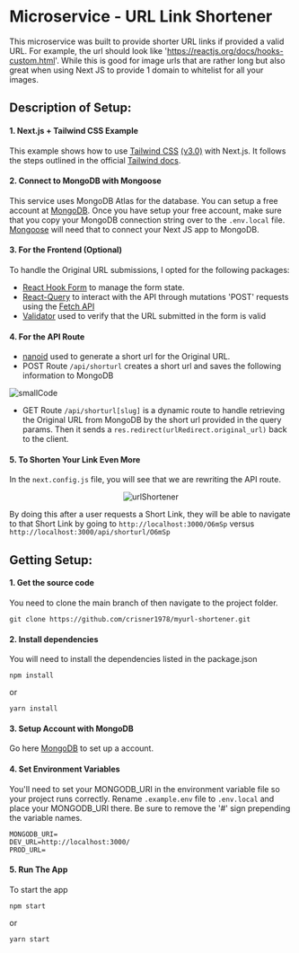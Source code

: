# Microservice - URL Link Shortener

This microservice was built to provide shorter URL links if provided a valid URL. For example, the url should look like 'https://reactjs.org/docs/hooks-custom.html'. While this is good for image urls that are rather long but also great when using Next JS to provide 1 domain to whitelist for all your images.

## Description of Setup:
#### 1. Next.js + Tailwind CSS Example
This example shows how to use [Tailwind CSS](https://tailwindcss.com/) [(v3.0)](https://tailwindcss.com/blog/tailwindcss-v3) with Next.js. It follows the steps outlined in the official [Tailwind docs](https://tailwindcss.com/docs/guides/nextjs).

#### 2. Connect to MongoDB with Mongoose
This service uses MongoDB Atlas for the database. You can setup a free account at [MongoDB](https://www.mongodb.com/). Once you have setup your free account, make sure that you copy your MongoDB connection string over to the `.env.local` file. [Mongoose](https://mongoosejs.com/docs/index.html) will need that to connect your Next JS app to MongoDB.

#### 3. For the Frontend (Optional)
To handle the Original URL submissions, I opted for the following packages:
- [React Hook Form](https://react-hook-form.com/) to manage the form state.
- [React-Query](https://tanstack.com/query/v4) to interact with the API through mutations 'POST' requests using the [Fetch API](https://fetch.spec.whatwg.org/)
- [Validator](https://github.com/validatorjs/validator.js) used to verify that the URL submitted in the form is valid

#### 4. For the API Route
- [nanoid](https://github.com/ai/nanoid) used to generate a short url for the Original URL.
- POST Route `/api/shorturl` creates a short url and saves the following information to MongoDB

![smallCode](https://user-images.githubusercontent.com/87502003/192669223-84237cba-48b4-43b1-8375-a8656c75aa0a.png)

- GET Route `/api/shorturl[slug]` is a dynamic route to handle retrieving the Original URL from MongoDB by the short url provided in the query params. Then it sends a `res.redirect(urlRedirect.original_url)` back to the client.

#### 5. To Shorten Your Link Even More
In the `next.config.js` file, you will see that we are rewriting the API route.

<div style="text-align: center;">
  <img src="https://user-images.githubusercontent.com/87502003/192666754-62085ba0-c8b7-4a03-bc98-5be6f74310cc.png" alt="urlShortener" style="max-width: 50%; ">
</div>


By doing this after a user requests a Short Link, they will be able to navigate to that Short Link by going to `http://localhost:3000/O6mSp` versus `http://localhost:3000/api/shorturl/O6mSp`

## Getting Setup:
#### 1. Get the source code
You need to clone the main branch of then navigate to the project folder.
```
git clone https://github.com/crisner1978/myurl-shortener.git
```
#### 2. Install dependencies
You will need to install the dependencies listed in the package.json
```
npm install
```
or
```
yarn install
```
#### 3. Setup Account with MongoDB
Go here [MongoDB](https://www.mongodb.com/) to set up a account.
#### 4. Set Environment Variables
You'll need to set your MONGODB_URI in the environment variable file so your project runs correctly. Rename `.example.env` file to `.env.local` and place your MONGODB_URI there. Be sure to remove the '#' sign prepending the variable names.
```
MONGODB_URI=
DEV_URL=http://localhost:3000/
PROD_URL=
```
#### 5. Run The App
To start the app 
```
npm start
```
or
```
yarn start
```
